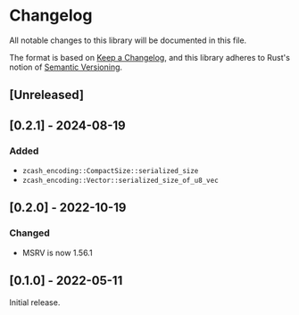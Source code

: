 # Changelog
All notable changes to this library will be documented in this file.

The format is based on [Keep a Changelog](https://keepachangelog.com/en/1.0.0/),
and this library adheres to Rust's notion of
[Semantic Versioning](https://semver.org/spec/v2.0.0.html).

## [Unreleased]

## [0.2.1] - 2024-08-19
### Added
- `zcash_encoding::CompactSize::serialized_size`
- `zcash_encoding::Vector::serialized_size_of_u8_vec`

## [0.2.0] - 2022-10-19
### Changed
- MSRV is now 1.56.1

## [0.1.0] - 2022-05-11
Initial release.
